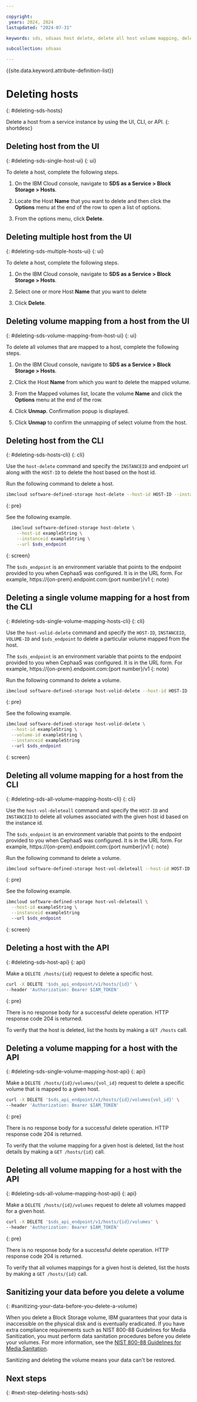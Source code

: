 ```yaml
---

copyright:
 years: 2024, 2024
lastupdated: "2024-07-31"

keywords: sds, sdsaas host delete, delete all host volume mapping, delete volume mapping for a host,

subcollection: sdsaas

---
```


{{site.data.keyword.attribute-definition-list}}

# Deleting hosts
{: #deleting-sds-hosts}

Delete a host from a service instance by using the UI, CLI, or API.
{: shortdesc}


## Deleting host from the UI
{: #deleting-sds-single-host-ui}
{: ui}

To delete a host, complete the following steps.

1. On the IBM Cloud console, navigate to **SDS as a Service > Block Storage > Hosts**.

2. Locate the Host **Name** that you want to delete and then click the **Options** menu at the end of the row to open a list of options.

3. From the options menu, click **Delete**.


## Deleting multiple host from the UI
{: #deleting-sds-multiple-hosts-ui}
{: ui}

To delete a host, complete the following steps.

1. On the IBM Cloud console, navigate to **SDS as a Service > Block Storage > Hosts**.

2. Select one or more Host **Name** that you want to delete

3. Click **Delete**.



## Deleting volume mapping from a host from the UI
{: #deleting-sds-volume-mapping-from-host-ui}
{: ui}

To delete all volumes that are mapped to a host, complete the following steps.

1. On the IBM Cloud console, navigate to **SDS as a Service > Block Storage > Hosts**.

2. Click the Host **Name** from which you want to delete the mapped volume.

3. From the Mapped volumes list, locate the volume **Name** and click the **Options** menu at the end of the row.

4. Click **Unmap**. Confirmation popup is displayed.

5. Click **Unmap** to confirm the unmapping of select volume from the host.


## Deleting host from the CLI
{: #deleting-sds-hosts-cli}
{: cli}

Use the `host-delete` command and specify the `INSTANCEID` and endpoint url along with the `HOST-ID` to delete the host based on the host id.

Run the following command to delete a host.

```sh
ibmcloud software-defined-storage host-delete --host-id HOST-ID --instanceid INSTANCEID --url string
```
{: pre}

See the following example.

```bash
  ibmcloud software-defined-storage host-delete \
    --host-id exampleString \
    --instanceid exampleString \
    --url $sds_endpoint
```
{: screen}

The `$sds_endpoint` is an environment variable that points to the endpoint provided to you when CephaaS was configured. It is in the URL form. For example, https://{on-prem}.endpoint.com:{port number}/v1
{: note}


## Deleting a single volume mapping for a host from the CLI
{: #deleting-sds-single-volume-mapping-hosts-cli}
{: cli}

Use the `host-volid-delete` command and specify the `HOST-ID`, `INSTANCEID`, `VOLUME-ID` and `$sds_endpoint` to delete a particular volume mapped from the host.

The `$sds_endpoint` is an environment variable that points to the endpoint provided to you when CephaaS was configured. It is in the URL form. For example, https://{on-prem}.endpoint.com:{port number}/v1
{: note}

Run the following command to delete a volume.

```sh
ibmcloud software-defined-storage host-volid-delete --host-id HOST-ID --volume-id VOLUME-ID --instanceid INSTANCEID --url string
```
{: pre}

See the following example.

```bash
ibmcloud software-defined-storage host-volid-delete \
  --host-id exampleString \
  --volume-id exampleString \
  --instanceid exampleString
  --url $sds_endpoint
```
{: screen}


## Deleting all volume mapping for a host from the CLI
{: #deleting-sds-all-volume-mapping-hosts-cli}
{: cli}

Use the `host-vol-deleteall` command and specify the `HOST-ID` and `INSTANCEID` to delete all volumes associated with the given host id based on the instance id.

The `$sds_endpoint` is an environment variable that points to the endpoint provided to you when CephaaS was configured. It is in the URL form. For example, https://{on-prem}.endpoint.com:{port number}/v1
{: note}

Run the following command to delete a volume.

```sh
ibmcloud software-defined-storage host-vol-deleteall --host-id HOST-ID --instanceid INSTANCEID --url string
```
{: pre}

See the following example.

```bash
ibmcloud software-defined-storage host-vol-deleteall \
  --host-id exampleString \
  --instanceid exampleString
  --url $sds_endpoint
```
{: screen}


## Deleting a host with the API
{: #deleting-sds-host-api}
{: api}

Make a `DELETE /hosts/{id}` request to delete a specific host.

```sh
curl -X DELETE '$sds_api_endpoint/v1/hosts/{id}' \
--header 'Authorization: Bearer $IAM_TOKEN'
```
{: pre}

There is no response body for a successful delete operation. HTTP response code 204 is returned.

To verify that the host is deleted, list the hosts by making a `GET /hosts` call.

## Deleting a volume mapping for a host with the API
{: #deleting-sds-single-volume-mapping-host-api}
{: api}

Make a `DELETE /hosts/{id}/volumes/{vol_id}` request to delete a specific volume that is mapped to a given host.

```sh
curl -X DELETE '$sds_api_endpoint/v1/hosts/{id}/volumes{vol_id}' \
--header 'Authorization: Bearer $IAM_TOKEN'
```
{: pre}

There is no response body for a successful delete operation. HTTP response code 204 is returned.


To verify that the volume mapping for a given host is deleted, list the host details by making a `GET /hosts/{id}` call.



## Deleting all volume mapping for a host with the API
{: #deleting-sds-all-volume-mapping-host-api}
{: api}

Make a `DELETE /hosts/{id}/volumes` request to delete all volumes mapped for a given host.

```sh
curl -X DELETE '$sds_api_endpoint/v1/hosts/{id}/volumes' \
--header 'Authorization: Bearer $IAM_TOKEN'
```
{: pre}

There is no response body for a successful delete operation. HTTP response code 204 is returned.


To verify that all volumes mappings for a given host is deleted, list the hosts by making a `GET /hosts/{id}` call.



## Sanitizing your data before you delete a volume
{: #sanitizing-your-data-before-you-delete-a-volume}

When you delete a Block Storage volume, IBM guarantees that your data is inaccessible on the physical disk and is eventually eradicated. If you have extra compliance requirements such as NIST 800-88 Guidelines for Media Sanitization, you must perform data sanitation procedures before you delete your volumes. For more information, see the [NIST 800-88 Guidelines for Media Sanitation](https://csrc.nist.gov/pubs/sp/800/88/r1/final).

Sanitizing and deleting the volume means your data can't be restored.



## Next steps
{: #next-step-deleting-hosts-sds}


